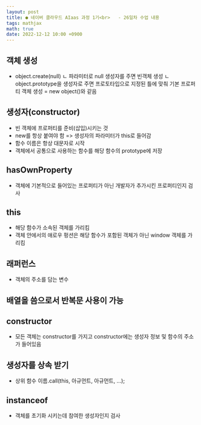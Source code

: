 ```yaml
---
layout: post
title: ● 네이버 클라우드 AIaas 과정 1기<br>   - 26일차 수업 내용
tags: mathjax
math: true
date: 2022-12-12 10:00 +0900
---
```


## 객체 생성

- object.create(null)
  ㄴ 파라미터로 null 생성자를 주면 빈객체 생성
  ㄴ object.prototype을 생성자로 주면 프로토타입으로 지정된 틀에 맞춰 기본 프로퍼티 객체 생성
    = new object()와 같음

## 생성자(constructor)

- 빈 객체에 프로퍼티를 준비(삽입)시키는 것
- new를 항상 붙여야 함 => 생성자의 파라미터가 this로 들어감
- 함수 이름은 항상 대문자로 시작
- 객체에서 공통으로 사용하는 함수를 해당 함수의 prototype에 저장

## hasOwnProperty

- 객체에 기본적으로 들어있는 프로퍼티가 아닌 개발자가 추가시킨 프로퍼티인지 검사

## this

- 해당 함수가 소속된 객체를 가리킴
- 객체 안에서의 애로우 펑션은 해당 함수가 포함된 객체가 아닌 window 객체를 가리킴

## 래퍼런스

- 객체의 주소를 담는 변수

## 배열을 씀으로서 반복문 사용이 가능

## constructor

- 모든 객체는 constructor를 가지고 constructor에는 생성자 정보 및 함수의 주소가 들어있음

## 생성자를 상속 받기

- 상위 함수 이름.call(this, 아규먼트, 아규먼트, ...);

## instanceof

- 객체를 초기화 시키는데 참여한 생성자인지 검사























